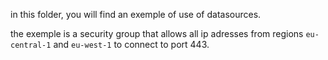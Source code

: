in this folder, you will find an exemple of use of datasources.

the exemple is a security group that allows all ip adresses from regions ```eu-central-1``` and ```eu-west-1``` to connect to port 443.
